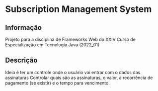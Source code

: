 # Subscription Management System

## Informação
Projeto para a disciplina de Frameworks Web do XXIV Curso de Especialização em Tecnologia Java (2022_01)

## Descrição

Ideia é ter um controle onde o usuário vai entrar com o dados das assinaturas
Controlar quais são as assinaturas, o valor, a recorrência de pagamento (se existir) e o tempo para vencimento.
